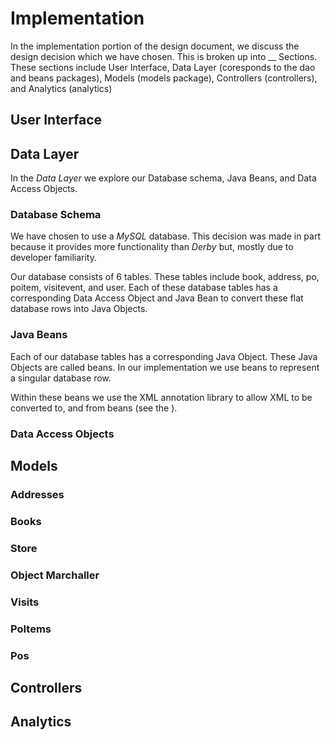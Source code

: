 # Implementation

In the implementation portion of the design document, we discuss the design
decision which we have chosen. This is broken up into __ Sections. These
sections include User Interface, Data Layer (coresponds to the dao and beans packages), Models (models package),
Controllers (controllers), and Analytics (analytics) 

## User Interface

## Data Layer

In the _Data Layer_ we explore our Database schema, Java Beans, and Data Access Objects.

### Database Schema

We have chosen to use a _MySQL_ database. This decision was made in part because it provides more
functionality than _Derby_ but, mostly due to developer familiarity.

Our database consists of 6 tables. These tables include book, address, po,
poitem, visitevent, and user. Each of these database tables has a corresponding
Data Access Object and Java Bean to convert these flat database rows into Java
Objects.

### Java Beans

Each of our database tables has a corresponding Java Object. These Java Objects
are called beans. In our implementation we use beans to represent a singular
database row.  

Within these beans we use the XML annotation library to allow XML to be
converted to, and from beans (see the ).

### Data Access Objects

## Models

### Addresses

### Books

### Store

### Object Marchaller

### Visits

### PoItems

### Pos

## Controllers

## Analytics
